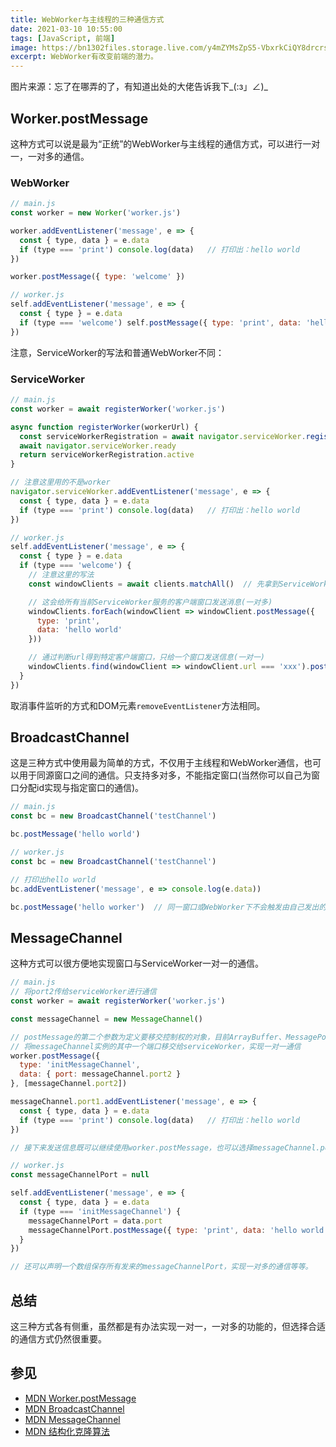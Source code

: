 ```yaml
---
title: WebWorker与主线程的三种通信方式
date: 2021-03-10 10:55:00
tags: [JavaScript, 前端]
image: https://bn1302files.storage.live.com/y4mZYMsZpS5-VbxrkCiQY8drcrsuxZ3Jt_uYrSc537nNl7DOyKhw-l3ywhtZK1OdmLVzkp9DbtfXT0_9UhsH2IJpQY_JWeJQ3kheUEpAE__qQkwpcktv-AuvrW7ZbYlu0I2eKZyJJemHClK5bra14vbBCVAVCvbTlVuMmOKTE695poEFoK71ddRtHPqqL39S-fD?width=1024&height=484&cropmode=none
excerpt: WebWorker有改变前端的潜力。
---
```


图片来源：忘了在哪弄的了，有知道出处的大佬告诉我下\_(:з」∠)\_

## Worker.postMessage

这种方式可以说是最为“正统”的WebWorker与主线程的通信方式，可以进行一对一，一对多的通信。

### WebWorker

``` js
// main.js
const worker = new Worker('worker.js')

worker.addEventListener('message', e => {
  const { type, data } = e.data
  if (type === 'print') console.log(data)   // 打印出：hello world
})

worker.postMessage({ type: 'welcome' })

// worker.js
self.addEventListener('message', e => {
  const { type } = e.data
  if (type === 'welcome') self.postMessage({ type: 'print', data: 'hello world' })
})
```
注意，ServiceWorker的写法和普通WebWorker不同：

### ServiceWorker

``` js
// main.js
const worker = await registerWorker('worker.js')

async function registerWorker(workerUrl) {
  const serviceWorkerRegistration = await navigator.serviceWorker.register(workerUrl)
  await navigator.serviceWorker.ready
  return serviceWorkerRegistration.active
}

// 注意这里用的不是worker
navigator.serviceWorker.addEventListener('message', e => {
  const { type, data } = e.data
  if (type === 'print') console.log(data)   // 打印出：hello world
})

// worker.js
self.addEventListener('message', e => {
  const { type } = e.data
  if (type === 'welcome') {
    // 注意这里的写法
    const windowClients = await clients.matchAll()  // 先拿到ServiceWorker的所有客户端窗口

    // 这会给所有当前ServiceWorker服务的客户端窗口发送消息(一对多)
    windowClients.forEach(windowClient => windowClient.postMessage({
      type: 'print',
      data: 'hello world'
    }))

    // 通过判断url得到特定客户端窗口，只给一个窗口发送信息(一对一)
    windowClients.find(windowClient => windowClient.url === 'xxx').postMessage({})
  }
})
```
取消事件监听的方式和DOM元素`removeEventListener`方法相同。

## BroadcastChannel

这是三种方式中使用最为简单的方式，不仅用于主线程和WebWorker通信，也可以用于同源窗口之间的通信。只支持多对多，不能指定窗口(当然你可以自己为窗口分配id实现与指定窗口的通信)。

``` js
// main.js
const bc = new BroadcastChannel('testChannel')

bc.postMessage('hello world')

// worker.js
const bc = new BroadcastChannel('testChannel')

// 打印出hello world
bc.addEventListener('message', e => console.log(e.data))

bc.postMessage('hello worker')  // 同一窗口或WebWorker下不会触发由自己发出的信息，也就是说这里并不会触发上面的事件
```
## MessageChannel

这种方式可以很方便地实现窗口与ServiceWorker一对一的通信。

``` js
// main.js
// 将port2传给serviceWorker进行通信
const worker = await registerWorker('worker.js')

const messageChannel = new MessageChannel()

// postMessage的第二个参数为定义要移交控制权的对象，目前ArrayBuffer、MessagePort、ImageBitmap这些对象实例可以移交
// 将messageChannel实例的其中一个端口移交给serviceWorker，实现一对一通信
worker.postMessage({ 
  type: 'initMessageChannel', 
  data: { port: messageChannel.port2 }
}, [messageChannel.port2])

messageChannel.port1.addEventListener('message', e => {
  const { type, data } = e.data
  if (type === 'print') console.log(data)   // 打印出：hello world
})

// 接下来发送信息既可以继续使用worker.postMessage，也可以选择messageChannel.port1.postMessage

// worker.js
const messageChannelPort = null

self.addEventListener('message', e => {
  const { type, data } = e.data
  if (type === 'initMessageChannel') {
    messageChannelPort = data.port
    messageChannelPort.postMessage({ type: 'print', data: 'hello world' })
  }
})

// 还可以声明一个数组保存所有发来的messageChannelPort，实现一对多的通信等等。
```

## 总结

这三种方式各有侧重，虽然都是有办法实现一对一，一对多的功能的，但选择合适的通信方式仍然很重要。

## 参见

* [MDN Worker.postMessage](https://developer.mozilla.org/zh-CN/docs/Web/API/Worker/postMessage)
* [MDN BroadcastChannel](https://developer.mozilla.org/zh-CN/docs/Web/API/BroadcastChannel)
* [MDN MessageChannel](https://developer.mozilla.org/zh-CN/docs/Web/API/MessageChannel/MessageChannel)
* [MDN 结构化克隆算法](https://developer.mozilla.org/zh-CN/docs/Web/API/Web_Workers_API/Structured_clone_algorithm)

